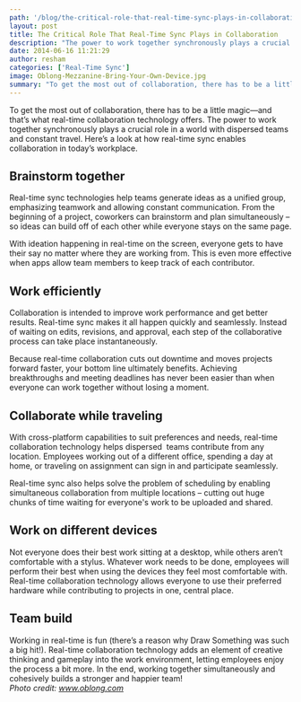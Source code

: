 ```yaml
---
path: '/blog/the-critical-role-that-real-time-sync-plays-in-collaboration/'
layout: post
title: The Critical Role That Real-Time Sync Plays in Collaboration
description: "The power to work together synchronously plays a crucial role in a world with dispersed teams. Here’s a look at how real-time sync enables collaboration."
date: 2014-06-16 11:21:29
author: resham
categories: ['Real-Time Sync']
image: Oblong-Mezzanine-Bring-Your-Own-Device.jpg
summary: "To get the most out of collaboration, there has to be a little magic—and that’s what real-time collaboration technology offers. The power to work together synchronously plays a crucial role in a world with dispersed teams and constant travel. Here’s a look at how real-time sync enables collaboration in today’s workplace."
---
```

To get the most out of collaboration, there has to be a little magic—and that’s what real-time collaboration technology offers. The power to work together synchronously plays a crucial role in a world with dispersed teams and constant travel. Here’s a look at how real-time sync enables collaboration in today’s workplace.
<h2><b>Brainstorm together</b></h2>
Real-time sync technologies help teams generate ideas as a unified group, emphasizing teamwork and allowing constant communication. From the beginning of a project, coworkers can brainstorm and plan simultaneously – so ideas can build off of each other while everyone stays on the same page.

With ideation happening in real-time on the screen, everyone gets to have their say no matter where they are working from. This is even more effective when apps allow team members to keep track of each contributor.
<h2><b>Work efficiently </b></h2>
Collaboration is intended to improve work performance and get better results. Real-time sync makes it all happen quickly and seamlessly. Instead of waiting on edits, revisions, and approval, each step of the collaborative process can take place instantaneously.

Because real-time collaboration cuts out downtime and moves projects forward faster, your bottom line ultimately benefits. Achieving breakthroughs and meeting deadlines has never been easier than when everyone can work together without losing a moment.
<h2><b>Collaborate while traveling</b></h2>
With cross-platform capabilities to suit preferences and needs, real-time collaboration technology helps dispersed  teams contribute from any location. Employees working out of a different office, spending a day at home, or traveling on assignment can sign in and participate seamlessly.

Real-time sync also helps solve the problem of scheduling by enabling simultaneous collaboration from multiple locations – cutting out huge chunks of time waiting for everyone's work to be uploaded and shared.
<h2><b>Work on different devices</b></h2>
Not everyone does their best work sitting at a desktop, while others aren’t comfortable with a stylus. Whatever work needs to be done, employees will perform their best when using the devices they feel most comfortable with. Real-time collaboration technology allows everyone to use their preferred hardware while contributing to projects in one, central place.
<h2><b>Team build</b></h2>
Working in real-time is fun (there’s a reason why Draw Something was such a big hit!). Real-time collaboration technology adds an element of creative thinking and gameplay into the work environment, letting employees enjoy the process a bit more. In the end, working together simultaneously and cohesively builds a stronger and happier team!

<address>Photo credit: <a href="http://www.oblong.com/mezzanine/benefits/">www.oblong.com</a></address>